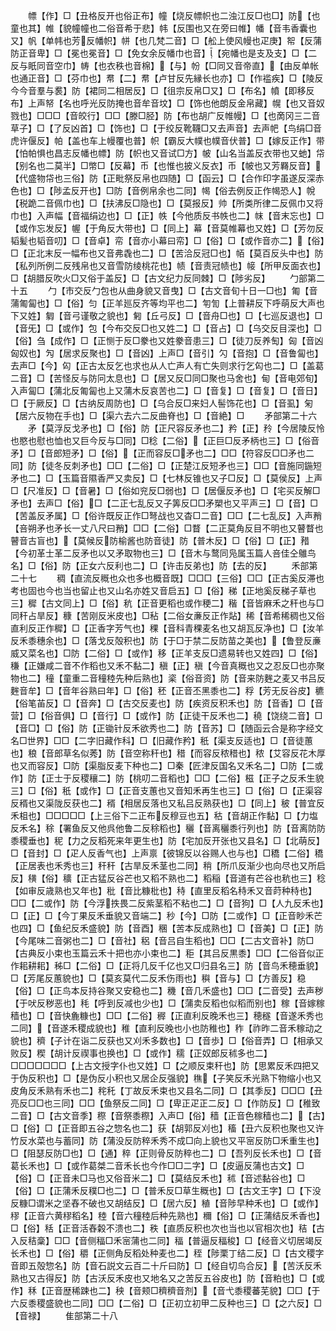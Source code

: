 <!-- { "loadSidebar": true } -->
　　幖【作】□【丑格反开也俗正布】幢【烧反幖帜也二浊江反□也□】防【也童也其】帷【貌幢幢也二俗音希于悲】帏【反围也又在旁曰帷】幡【音韦香囊也又】帆【单帏也芳反幡帜】帡【也几梵二音】□【舩上使风幔也疋庚】帤【反蒲防正音卑】□【冕也冕音】□【免女余反幡巾也音】【宛幡也是支及支】□【二反与眂同音空巾】帱【也衣秩也音棉】【与】帉【□同又音帝直】【由反单帐也通正音】□【芬巾也】帬【二】帬【卢甘反先縁长也亦】□【作褴疾】□【陵反今今音羣与裠】防【裙同二相居反】□【徂宗反帛□又】□【布名】幩【即移反布】上声帑【名也呼光反防掩也音牟音坟】□【饰也他朗反金帛藏】幌【也又音奴戮也】□□□【音皎行】□□【滕□胫】防【布也胡广反帷幔】□【也啇冈三二音草子】□【了反凶首】□【饰也】□【于绞反靴韈□又去声音】去声帊【鸟绢□音虎许偃反】帕【盖也车上幔覆也普】帜【霸反大幞也幞音伏普】□【嫁反正作】带【怕帕惧也昌志反幡也幖】防【帜也又音试□方】帔【山名当盖反衣带也又虵】帒【别名也二莫半】□幤□【反幕】币【也惟也披义反衣】币【帔也又芳羇反音】【代盛物帒也三俗】防【正毗祭反帛也四随】□【函云】□【合作印字虽遂反深赤色也】□【陟孟反开也】□防【音例帛余也二同】幆【俗去例反正作幆恐人】帨【税跪二音佩巾也】□【扶沸反□隐也】□【莫报反】帅【所类所律二反佩巾又将巾也】入声幅【音福绢边也】□【正】帙【今他质反书帙也二】帓【音末忘也】□【或作忘发反】幄【于角反大带也】□【同上】幕【音莫帷幕也又姓】□【芳勿反韬髪也韬音叨】□【音卓】帟【音亦小幕曰帟】□【俗】□【或作音亦二】【俗】□【正北末反一幅布也又音弗毳也二】□【苦洽反冠□也】帞【莫百反头中也】防【私列所例二反残帛也又音雪防绫桃花也】帻【音责冠帻也】帹【所甲反面衣也】□【胡腊反吹火□又俗于盖反】□【古文纪力反同棘】□【陟劣反】
　　勹部第二十五
　　勹【市交反勹包也从曲身貌又音曳】□【古文音旬十日一□也】匍【音蒲匍匐也】□【俗】匀【正羊廵反齐等均平也二】匉訇【上普耕反下呼萌反大声也下又姓】匔【音弓谨敬之貌也】匑【丘弓反】□【音舟□也】□【七巡反退也】□【音旡】□【或作】包【今布交反□也又姓二】□【音占】□【乌交反目深也】□【俗】刍【成作】□【正恻于反□豢也又姓豢音患三】□【徒刀反养匋】匈【音凶匈奴也】勼【居求反聚也】□【音凶】上声□【音引】勽【音抱】□【音鲁匐也】去声□【今】匃【正古太反乞也求也从人亡声人有亡失则求行乞匃也二】□【盖葛二音】□【苦怪反与防冋太息也】□【居又反□同□聚也马舍也】甸【音电郊旬】入声匐□【蒲北反匍匐也上又蒲木反哀苦也二】□【音复】□【音复】□【音日】□【于厥反】□【古纳反周防也】□【乌合反□来妇人髻饰花也】□【音虱】匊【居六反物在手也】□【渠六去六二反曲脊也】□【音絶】□
　　矛部第二十六
　　矛【莫浮反戈矛也】□【俗】防【正尺容反矛也二】矜【正】矝【今居陵反怜也愍也慰也恤也又巨今反与□同】□稔【二俗】【正巨□反矛柄也三】□【俗音矛】□【音郎短矛】□【俗】【正而容反□矛也二】□□【符容反□□矛也二同】防【徒冬反刺矛也】□□【二俗】□【正楚江反短矛也三】□□【音施同鍦短矛也二】□【玉篇音隰香严又卖反】□【七林反锥也又子□反】□【莫侯反】上声□【尺准反】□【音暑】□【俗如兖反□弱也】□【居偃反矛也】□【宅买反解□矛也】去声□【俗】□【二正七乱反又子筭反□□矛槊也又平声三】□【音】□【苦盖反矛属】□【俗许既反正作□弩战也又杳□二音】□□【二七乱反】入声矟【咅朔矛也矛长一丈八尺曰矟】□□【二俗】□瞀【二正莫角反目不明也又瞽瞀也瞽音古盲也】【莫候反防榆酱也防音徒】防【普木反】□【俗】□【正】矠【今初革士革二反矛也以又矛取物也三】□【音木与鹜同凫属玉篇人咅佳仝鵻鸟名】□【俗】防【正女六反利也二】□【许击反弟也】防【去的反】
　　禾部第二十七
　　稠【直流反穊也众也多也概音既】□□□【三俗】□□【正古奚反滞也考也固也今也当也留止也又山名亦姓又音启五】□【俗】稊【正地奚反稊子草也三】穉【古文同上】□【俗】秔【正音更稻也或作稉二】稭【音皆麻禾之秆也与□同秆占旱反】穅【苦刚反米皮也】□秥【二俗女亷反正作煔】稀【音希稀稠也又俗直利反正作穉】□【正香字芳气也】稞【音科青稞麦名也又胡瓦反净也】□【汝羊反禾黍穗余也】□【落戈反殻积也】防【于□于禁二反防苗之美也】【鲁登反亷威又菜名也】□防【二俗】□【或作】移【正羊支反□遗易转也又姓四】□【俗】稴【正嫌咸二音不作稻也又禾不黏二】稹【正】稹【今音真穊也又之忍反□也亦聚物也二】穜【童重二音穜稑先种后熟也】秶【俗音资】防【音来防麰之麦又书吕反麰音牟】□【音年谷熟曰年】□【俗】秠【正音丕黑黍也二】稃【芳无反谷皮】穮【俗笔苖反】□【音奔】□【古交反麦也】防【疾资反积禾也】防【音香】□【音营】□【俗音俱】□【音行】□【或作】防【正徒干反禾也二】穘【饶绕二音】□【音□】□【俗】防【正锄针反禾欲秀也二】防【音苏】□【随函云合是称字经文名□世界】□□【二字旧藏作科】□【旧藏作矜】秖【渠支反适也】□【音徒蕙也】稂【音郎草名似莠】防【音空称秆也】稓【而容反秾稓也】秾【艾容反花木厚也又而容反】□防【渠脂反麦下种也二】□秦【匠津反国名又禾名二】□防【二或作】防【正士于反稷穰二】防【桃叨二音稻也】□□【二俗】稵【正子之反禾生貌三】□【俗】秖【或作】□【正音支蕙也又音知禾再生也三】□【俗】□【正渠容反稰也又渠陇反获也二】稰【相居反落也又私吕反熟获也】□【同上】秛【普宜反禾柤也】□□□□□【上三俗下二正布反穆豆也五】秙【音胡正作黏】□【力塩反禾名】稌【署鱼反又他呉他鲁二反稌稻也】穲【音离穲黍行列也】防【音离防防黍稷垂也】秜【力之反稻死来年更生也】防【宅加反开张也又县名】□【北萌反】□【音封】□【疋人反香气也】上声禀【彼锦反以谷赐人也与也】□穚【二俗】穚【正居表也禾秀也三】秆秆【古旱反禾茎也二同】稍【所爪反渐少也向尽也又所启反】穔【俗】穬【正古猛反谷芒也又稻不熟也二】稻稲【音道有芒谷也秔也三】稔【如审反歳熟也又年也】秕【音比糠枇也】秲【直里反稻名秲禾又音莳种秲也】□□【二或作】防【今浮抶畏二反紫茎稻不粘也二】□【音狗】□【人九反禾也】□【正】□【今丁果反禾垂貌又音端二】秒【今】□防【二或作】□【正音眇禾芒也四】□【鱼纪反禾盛貌】防【音酉】稛【苦本反成熟也】□【音美】□【正】防【今尾味二音粥也二】□【音社】稆【音吕自生稻也】□□【二古文音补】防□【古典反小束也玉篇云禾十把也亦小束也二】秬【其吕反黒黍】□□【二俗音似正作耜耕耜】秭□【二俗】□【正将几反千亿也又□归县名三】防【音鸟禾穂垂貌】□【芳尾反蕙貌也】□【莫亥莫代二反禾伤雨也】穥【音与】□【方善反】稳【俗】□【正鸟本反持谷聚又安稳也二】穖【音几禾盛也】□□【二音受】去声秽【于吠反秽恶也】秏【呼到反减也少也】□【蒲卖反稻也似稻而别也】稼【音嫁稼穑也】□【音快麁糠也】□□【二俗】稺【正直利反晚禾也三】穂穟【音遂禾秀也二同】【音遂禾稷成貌也】稚【直利反晚也小也防稚也】秨【祚昨二音禾稼动之貌也】穧【子计在诣二反获也又刈禾多数也】□【音歩】□【俗音弄】□【相承又败反】稧【胡计反禊事也换也】□【或作】穤【正奴郎反秫多也二】□□□□□□□【上古文授字仆也又姓】□【之顺反束秆也】防【思累反禾四把又于伪反积也】□【是伪反小积也又居企反强貌】穛【子笑反禾光熟下物缩小也又皮角反禾熟有禾也二】秺秅【丁故反禾束也又县名二同】□【其季反】□□□【丑亮反□□也三同】□□【鱼祭反二同】□【卑正疋正二反】□【作防反】□【稚致二音】□【古文音季】穄【音祭黍穄】入声□【俗】穑【正音色稼穑也二】【古】□【俗】□【正音即五谷之惣名也二】获【胡郭反刈也】稸【丑六反积也聚也又许竹反水菜也与蓄同】防【蒲没反防稡禾秀不成□向上貌也又平宻反防□禾重生也】□【阻瑟反防□也】□【通】稡【正则骨反防稡也二】□【吾列反长禾也】□【音葛长禾也】□【或作葛桀二音禾长也今作□□二字】□【皮逼反蒲也古文】□【俗】□【正音未□马也又俗音米二】□【莫结反禾也】秫【音述黏谷也】□【俗】□【正蒲禾反穙□也二】□【普禾反□草生穊也】□【古文王字】□【下没反糠□谓米之坚舂不破也又胡结反】□【居六反】稙【音陟早种禾也】□【或作】穋【正音六黄穋稻名】稑【音六穜稑后种先熟也】穪【俗】□【正蒲结反禾香也】□【俗】秳【正音活舂糓不溃也二】秩【直质反积也次也当也以官相次也】秸【古入反秸稾】□□【音侧稫□禾宻蒲也二同】稫【普逼反稫稄】□【经音义切居竭反长禾也】□【俗】穱【正侧角反稻处种麦也二】秷【陟栗丁结二反】□【古文稷字音即五殻惣名】防【音石説文云百二十斤曰防】□【经自切鸟合反】【苦沃反禾熟也又古得反】防【古沃反禾皮也又地名又之苦反五谷皮也】防【音粕也】□【或作】秝【正音歴稀踈也二】秧【音颊□穧穧音剂】【音弋黍稷蕃芜貌】□□【于六反黍稷盛貌也二同】□□【二俗】□【正初立初甲二反种也三】□【之六反】□【音禄】
　　隹部第二十八
